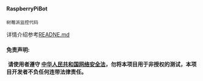 #### RaspberryPiBot

```
树莓派监控代码
```

详情介绍参考[READNE.md](https://github.com/Ascotbe/Hacker-program/blob/master/RaspberryPiBot/README.md)


#### 免责声明:

​      **请使用者遵守 [中华人民共和国网络安全法](http://www.cac.gov.cn/2016-11/07/c_1119867116.htm)，勿将本项目用于非授权的测试，本项目开发者不负任何连带法律责任。**
